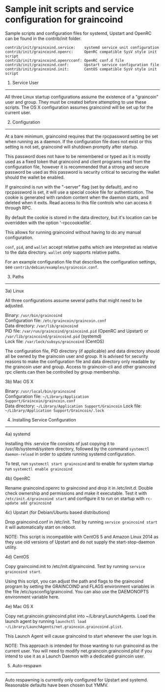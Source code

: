 Sample init scripts and service configuration for graincoind
==========================================================

Sample scripts and configuration files for systemd, Upstart and OpenRC
can be found in the contrib/init folder.

    contrib/init/graincoind.service:    systemd service unit configuration
    contrib/init/graincoind.openrc:     OpenRC compatible SysV style init script
    contrib/init/graincoind.openrcconf: OpenRC conf.d file
    contrib/init/graincoind.conf:       Upstart service configuration file
    contrib/init/graincoind.init:       CentOS compatible SysV style init script

1. Service User
---------------------------------

All three Linux startup configurations assume the existence of a "graincoin" user
and group.  They must be created before attempting to use these scripts.
The OS X configuration assumes graincoind will be set up for the current user.

2. Configuration
---------------------------------

At a bare minimum, graincoind requires that the rpcpassword setting be set
when running as a daemon.  If the configuration file does not exist or this
setting is not set, graincoind will shutdown promptly after startup.

This password does not have to be remembered or typed as it is mostly used
as a fixed token that graincoind and client programs read from the configuration
file, however it is recommended that a strong and secure password be used
as this password is security critical to securing the wallet should the
wallet be enabled.

If graincoind is run with the "-server" flag (set by default), and no rpcpassword is set,
it will use a special cookie file for authentication. The cookie is generated with random
content when the daemon starts, and deleted when it exits. Read access to this file
controls who can access it through RPC.

By default the cookie is stored in the data directory, but it's location can be overridden
with the option '-rpccookiefile'.

This allows for running graincoind without having to do any manual configuration.

`conf`, `pid`, and `wallet` accept relative paths which are interpreted as
relative to the data directory. `wallet` *only* supports relative paths.

For an example configuration file that describes the configuration settings,
see `contrib/debian/examples/graincoin.conf`.

3. Paths
---------------------------------

3a) Linux

All three configurations assume several paths that might need to be adjusted.

Binary:              `/usr/bin/graincoind`  
Configuration file:  `/etc/graincoin/graincoin.conf`  
Data directory:      `/var/lib/graincoind`  
PID file:            `/var/run/graincoind/graincoind.pid` (OpenRC and Upstart) or `/var/lib/graincoind/graincoind.pid` (systemd)  
Lock file:           `/var/lock/subsys/graincoind` (CentOS)  

The configuration file, PID directory (if applicable) and data directory
should all be owned by the graincoin user and group.  It is advised for security
reasons to make the configuration file and data directory only readable by the
graincoin user and group.  Access to graincoin-cli and other graincoind rpc clients
can then be controlled by group membership.

3b) Mac OS X

Binary:              `/usr/local/bin/graincoind`  
Configuration file:  `~/Library/Application Support/Graincoin/graincoin.conf`  
Data directory:      `~/Library/Application Support/Graincoin`
Lock file:           `~/Library/Application Support/Graincoin/.lock`

4. Installing Service Configuration
-----------------------------------

4a) systemd

Installing this .service file consists of just copying it to
/usr/lib/systemd/system directory, followed by the command
`systemctl daemon-reload` in order to update running systemd configuration.

To test, run `systemctl start graincoind` and to enable for system startup run
`systemctl enable graincoind`

4b) OpenRC

Rename graincoind.openrc to graincoind and drop it in /etc/init.d.  Double
check ownership and permissions and make it executable.  Test it with
`/etc/init.d/graincoind start` and configure it to run on startup with
`rc-update add graincoind`

4c) Upstart (for Debian/Ubuntu based distributions)

Drop graincoind.conf in /etc/init.  Test by running `service graincoind start`
it will automatically start on reboot.

NOTE: This script is incompatible with CentOS 5 and Amazon Linux 2014 as they
use old versions of Upstart and do not supply the start-stop-daemon utility.

4d) CentOS

Copy graincoind.init to /etc/init.d/graincoind. Test by running `service graincoind start`.

Using this script, you can adjust the path and flags to the graincoind program by
setting the GRAINCOIND and FLAGS environment variables in the file
/etc/sysconfig/graincoind. You can also use the DAEMONOPTS environment variable here.

4e) Mac OS X

Copy net.graincoin.graincoind.plist into ~/Library/LaunchAgents. Load the launch agent by
running `launchctl load ~/Library/LaunchAgents/net.graincoin.graincoind.plist`.

This Launch Agent will cause graincoind to start whenever the user logs in.

NOTE: This approach is intended for those wanting to run graincoind as the current user.
You will need to modify net.graincoin.graincoind.plist if you intend to use it as a
Launch Daemon with a dedicated graincoin user.

5. Auto-respawn
-----------------------------------

Auto respawning is currently only configured for Upstart and systemd.
Reasonable defaults have been chosen but YMMV.
